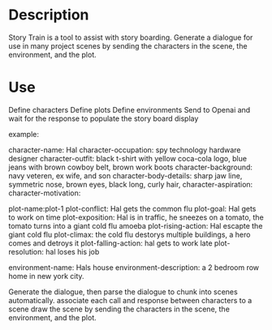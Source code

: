# Description
Story Train is a tool to assist with story boarding. Generate a dialogue for use in many project scenes by sending the characters in the scene, the environment, and the plot.

# Use

Define characters
Define plots
Define environments
Send to Openai and wait for the response to populate the story board display

example:

character-name: Hal
character-occupation: spy technology hardware designer
character-outfit: black t-shirt with yellow coca-cola logo, blue jeans with brown cowboy belt, brown work boots
character-background: navy veteren, ex wife, and son
character-body-details: sharp jaw line, symmetric nose, brown eyes, black long, curly hair, 
character-aspiration:
character-motivation:

plot-name:plot-1
plot-conflict: Hal gets the common flu
plot-goal: Hal gets to work on time
plot-exposition: Hal is in traffic, he sneezes on a tomato, the tomato turns into a giant cold flu amoeba
plot-rising-action: Hal escapte the giant cold flu
plot-climax: the cold flu destorys multiple buildings, a hero comes and detroys it
plot-falling-action: hal gets to work late
plot-resolution: hal loses his job

environment-name: Hals house
environment-description: a 2 bedroom row home in new york city.

Generate the dialogue, then parse the dialogue to chunk into scenes automatically.
associate each call and response between characters to a scene 
draw the scene by sending the characters in the scene, the environment, and the plot.